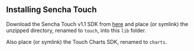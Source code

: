 Installing Sencha Touch
-----------------------

Download the Sencha Touch v1.1 SDK from [here](http://www.sencha.com/products/touch/download/) and place (or symlink) the unzipped directory, renamed to <code>touch</code>, into this <code>lib</code> folder.

Also place (or symlink) the Touch Charts SDK, renamed to <code>charts</code>.